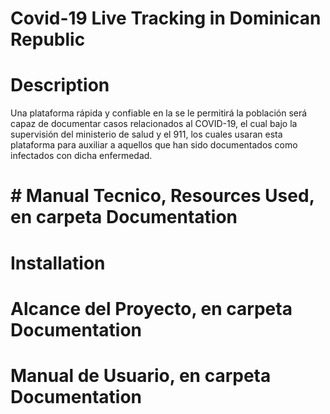 # Covid-19 Live Tracking in Dominican Republic

# Description
Una plataforma rápida y confiable en la se le permitirá la población será capaz de documentar casos relacionados al COVID-19, el cual bajo la supervisión del ministerio de salud y el 911, los cuales usaran esta plataforma para auxiliar a aquellos que han sido documentados como infectados con dicha enfermedad.
# # Manual Tecnico, Resources Used, en carpeta Documentation

# Installation

# Alcance del Proyecto, en carpeta Documentation

# Manual de Usuario, en carpeta Documentation


